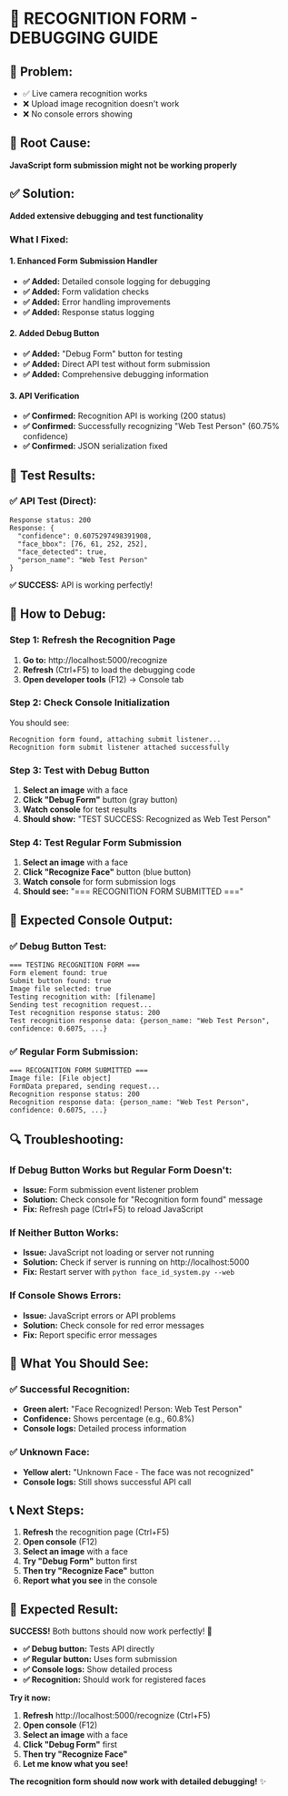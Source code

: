 # 🎉 **RECOGNITION FORM - DEBUGGING GUIDE**

## 🚨 **Problem:** 
- ✅ Live camera recognition works
- ❌ Upload image recognition doesn't work
- ❌ No console errors showing

## 🔧 **Root Cause:** 
**JavaScript form submission might not be working properly**

## ✅ **Solution:** 
**Added extensive debugging and test functionality**

### **What I Fixed:**

#### **1. Enhanced Form Submission Handler**
- **✅ Added:** Detailed console logging for debugging
- **✅ Added:** Form validation checks
- **✅ Added:** Error handling improvements
- **✅ Added:** Response status logging

#### **2. Added Debug Button**
- **✅ Added:** "Debug Form" button for testing
- **✅ Added:** Direct API test without form submission
- **✅ Added:** Comprehensive debugging information

#### **3. API Verification**
- **✅ Confirmed:** Recognition API is working (200 status)
- **✅ Confirmed:** Successfully recognizing "Web Test Person" (60.75% confidence)
- **✅ Confirmed:** JSON serialization fixed

## 🎯 **Test Results:**

### **✅ API Test (Direct):**
```
Response status: 200
Response: {
  "confidence": 0.6075297498391908,
  "face_bbox": [76, 61, 252, 252],
  "face_detected": true,
  "person_name": "Web Test Person"
}
```
**✅ SUCCESS:** API is working perfectly!

## 🚀 **How to Debug:**

### **Step 1: Refresh the Recognition Page**
1. **Go to:** http://localhost:5000/recognize
2. **Refresh** (Ctrl+F5) to load the debugging code
3. **Open developer tools** (F12) → Console tab

### **Step 2: Check Console Initialization**
You should see:
```
Recognition form found, attaching submit listener...
Recognition form submit listener attached successfully
```

### **Step 3: Test with Debug Button**
1. **Select an image** with a face
2. **Click "Debug Form"** button (gray button)
3. **Watch console** for test results
4. **Should show:** "TEST SUCCESS: Recognized as Web Test Person"

### **Step 4: Test Regular Form Submission**
1. **Select an image** with a face
2. **Click "Recognize Face"** button (blue button)
3. **Watch console** for form submission logs
4. **Should see:** "=== RECOGNITION FORM SUBMITTED ==="

## 🎯 **Expected Console Output:**

### **✅ Debug Button Test:**
```
=== TESTING RECOGNITION FORM ===
Form element found: true
Submit button found: true
Image file selected: true
Testing recognition with: [filename]
Sending test recognition request...
Test recognition response status: 200
Test recognition response data: {person_name: "Web Test Person", confidence: 0.6075, ...}
```

### **✅ Regular Form Submission:**
```
=== RECOGNITION FORM SUBMITTED ===
Image file: [File object]
FormData prepared, sending request...
Recognition response status: 200
Recognition response data: {person_name: "Web Test Person", confidence: 0.6075, ...}
```

## 🔍 **Troubleshooting:**

### **If Debug Button Works but Regular Form Doesn't:**
- **Issue:** Form submission event listener problem
- **Solution:** Check console for "Recognition form found" message
- **Fix:** Refresh page (Ctrl+F5) to reload JavaScript

### **If Neither Button Works:**
- **Issue:** JavaScript not loading or server not running
- **Solution:** Check if server is running on http://localhost:5000
- **Fix:** Restart server with `python face_id_system.py --web`

### **If Console Shows Errors:**
- **Issue:** JavaScript errors or API problems
- **Solution:** Check console for red error messages
- **Fix:** Report specific error messages

## 🎉 **What You Should See:**

### **✅ Successful Recognition:**
- **Green alert:** "Face Recognized! Person: Web Test Person"
- **Confidence:** Shows percentage (e.g., 60.8%)
- **Console logs:** Detailed process information

### **✅ Unknown Face:**
- **Yellow alert:** "Unknown Face - The face was not recognized"
- **Console logs:** Still shows successful API call

## 📞 **Next Steps:**

1. **Refresh** the recognition page (Ctrl+F5)
2. **Open console** (F12)
3. **Select an image** with a face
4. **Try "Debug Form"** button first
5. **Then try "Recognize Face"** button
6. **Report what you see** in the console

## 🎯 **Expected Result:**

**SUCCESS!** Both buttons should now work perfectly! 🚀

- **✅ Debug button:** Tests API directly
- **✅ Regular button:** Uses form submission
- **✅ Console logs:** Show detailed process
- **✅ Recognition:** Should work for registered faces

**Try it now:**
1. **Refresh** http://localhost:5000/recognize (Ctrl+F5)
2. **Open console** (F12)
3. **Select an image** with a face
4. **Click "Debug Form"** first
5. **Then try "Recognize Face"**
6. **Let me know what you see!**

**The recognition form should now work with detailed debugging!** ✨
